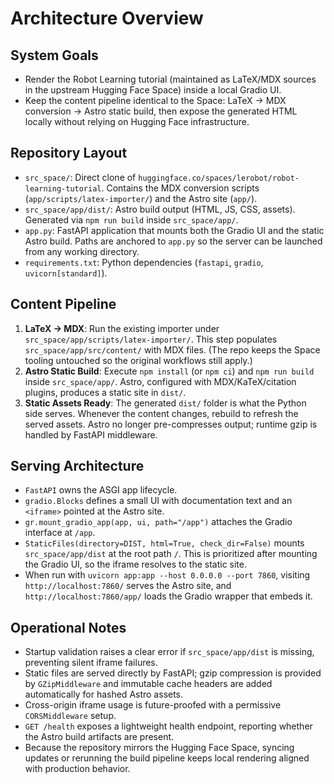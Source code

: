 # Architecture Overview

## System Goals
- Render the Robot Learning tutorial (maintained as LaTeX/MDX sources in the upstream Hugging Face Space) inside a local Gradio UI.
- Keep the content pipeline identical to the Space: LaTeX → MDX conversion → Astro static build, then expose the generated HTML locally without relying on Hugging Face infrastructure.

## Repository Layout
- `src_space/`: Direct clone of `huggingface.co/spaces/lerobot/robot-learning-tutorial`. Contains the MDX conversion scripts (`app/scripts/latex-importer/`) and the Astro site (`app/`).
- `src_space/app/dist/`: Astro build output (HTML, JS, CSS, assets). Generated via `npm run build` inside `src_space/app/`.
- `app.py`: FastAPI application that mounts both the Gradio UI and the static Astro build. Paths are anchored to `app.py` so the server can be launched from any working directory.
- `requirements.txt`: Python dependencies (`fastapi`, `gradio`, `uvicorn[standard]`).

## Content Pipeline
1. **LaTeX → MDX**: Run the existing importer under `src_space/app/scripts/latex-importer/`. This step populates `src_space/app/src/content/` with MDX files. (The repo keeps the Space tooling untouched so the original workflows still apply.)
2. **Astro Static Build**: Execute `npm install` (or `npm ci`) and `npm run build` inside `src_space/app/`. Astro, configured with MDX/KaTeX/citation plugins, produces a static site in `dist/`.
3. **Static Assets Ready**: The generated `dist/` folder is what the Python side serves. Whenever the content changes, rebuild to refresh the served assets. Astro no longer pre-compresses output; runtime gzip is handled by FastAPI middleware.

## Serving Architecture
- `FastAPI` owns the ASGI app lifecycle.
- `gradio.Blocks` defines a small UI with documentation text and an `<iframe>` pointed at the Astro site.
- `gr.mount_gradio_app(app, ui, path="/app")` attaches the Gradio interface at `/app`.
- `StaticFiles(directory=DIST, html=True, check_dir=False)` mounts `src_space/app/dist` at the root path `/`. This is prioritized after mounting the Gradio UI, so the iframe resolves to the static site.
- When run with `uvicorn app:app --host 0.0.0.0 --port 7860`, visiting `http://localhost:7860/` serves the Astro site, and `http://localhost:7860/app/` loads the Gradio wrapper that embeds it.

## Operational Notes
- Startup validation raises a clear error if `src_space/app/dist` is missing, preventing silent iframe failures.
- Static files are served directly by FastAPI; gzip compression is provided by `GZipMiddleware` and immutable cache headers are added automatically for hashed Astro assets.
- Cross-origin iframe usage is future-proofed with a permissive `CORSMiddleware` setup.
- `GET /health` exposes a lightweight health endpoint, reporting whether the Astro build artifacts are present.
- Because the repository mirrors the Hugging Face Space, syncing updates or rerunning the build pipeline keeps local rendering aligned with production behavior.
